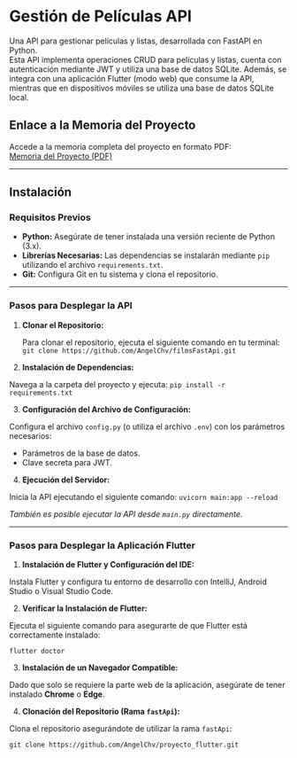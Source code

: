 # Gestión de Películas API

Una API para gestionar películas y listas, desarrollada con FastAPI en Python.  
Esta API implementa operaciones CRUD para películas y listas, cuenta con autenticación mediante JWT y utiliza una base de datos SQLite. Además, se integra con una aplicación Flutter (modo web) que consume la API, mientras que en dispositivos móviles se utiliza una base de datos SQLite local.

## Enlace a la Memoria del Proyecto

Accede a la memoria completa del proyecto en formato PDF:  
[Memoria del Proyecto (PDF)](https://github.com/AngelChv/filmsFastApi/blob/master/Chicote_Veganzones_Angel_Memoria_ProyectoFinal_DAM24.pdf)

---

## Instalación

### Requisitos Previos

- **Python:** Asegúrate de tener instalada una versión reciente de Python (3.x).
- **Librerías Necesarias:** Las dependencias se instalarán mediante `pip` utilizando el archivo `requirements.txt`.
- **Git:** Configura Git en tu sistema y clona el repositorio.

---

### Pasos para Desplegar la API

1. **Clonar el Repositorio:**

   Para clonar el repositorio, ejecuta el siguiente comando en tu terminal:
   ```git clone https://github.com/AngelChv/filmsFastApi.git```
   

2. **Instalación de Dependencias:**

Navega a la carpeta del proyecto y ejecuta:
```pip install -r requirements.txt```


3. **Configuración del Archivo de Configuración:**

Configura el archivo `config.py` (o utiliza el archivo `.env`) con los parámetros necesarios:
- Parámetros de la base de datos.
- Clave secreta para JWT.

4. **Ejecución del Servidor:**

Inicia la API ejecutando el siguiente comando:
```uvicorn main:app --reload```

*También es posible ejecutar la API desde `main.py` directamente.*

---

### Pasos para Desplegar la Aplicación Flutter

1. **Instalación de Flutter y Configuración del IDE:**

Instala Flutter y configura tu entorno de desarrollo con IntelliJ, Android Studio o Visual Studio Code.

2. **Verificar la Instalación de Flutter:**

Ejecuta el siguiente comando para asegurarte de que Flutter está correctamente instalado:

```flutter doctor```

3. **Instalación de un Navegador Compatible:**

Dado que solo se requiere la parte web de la aplicación, asegúrate de tener instalado **Chrome** o **Edge**.

4. **Clonación del Repositorio (Rama `fastApi`):**

Clona el repositorio asegurándote de utilizar la rama `fastApi`:

```git clone https://github.com/AngelChv/proyecto_flutter.git```
